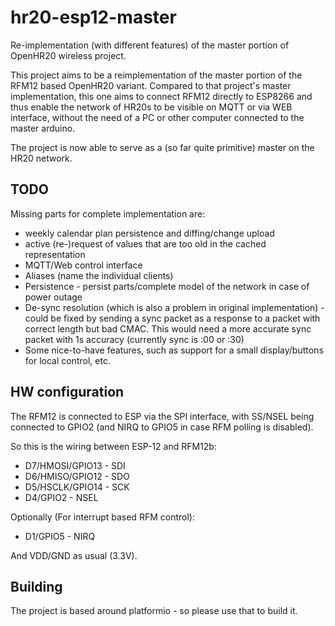 # hr20-esp12-master

Re-implementation (with different features) of the master portion of OpenHR20 wireless project.

This project aims to be a reimplementation of the master portion of the RFM12 based OpenHR20 variant.
Compared to that project's master implementation, this one aims to connect RFM12 directly to ESP8266
and thus enable the network of HR20s to be visible on MQTT or via WEB interface, without the need of
a PC or other computer connected to the master arduino.

The project is now able to serve as a (so far quite primitive) master on the HR20 network. 

## TODO

Missing parts for complete implementation are:

* weekly calendar plan persistence and diffing/change upload
* active (re-)request of values that are too old in the cached representation
* MQTT/Web control interface
* Aliases (name the individual clients)
* Persistence - persist parts/complete model of the network in case of power outage
* De-sync resolution (which is also a problem in original implementation) - could be fixed by sending a sync packet as a response to a packet with correct length but bad CMAC. This would need a more accurate sync packet with 1s accuracy (currently sync is :00 or :30)
* Some nice-to-have features, such as support for a small display/buttons for local control, etc.

## HW configuration
The RFM12 is connected to ESP via the SPI interface, with SS/NSEL being connected to GPIO2 (and NIRQ to GPIO5 in case RFM polling is disabled).

So this is the wiring between ESP-12 and RFM12b:

* D7/HMOSI/GPIO13 - SDI
* D6/HMISO/GPIO12 - SDO
* D5/HSCLK/GPIO14 - SCK
* D4/GPIO2        - NSEL

Optionally (For interrupt based RFM control):
* D1/GPIO5        - NIRQ

And VDD/GND as usual (3.3V).

## Building
The project is based around platformio - so please use that to build it.

